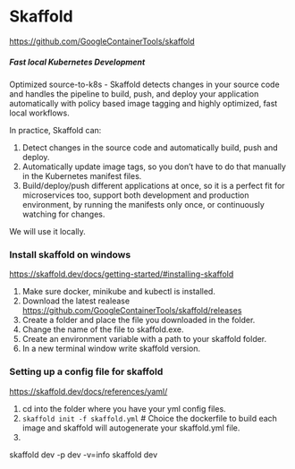 # Skaffold
https://github.com/GoogleContainerTools/skaffold  
##### Fast local Kubernetes Development
Optimized source-to-k8s - Skaffold detects changes in your source code and handles the pipeline to build, push, and deploy your application automatically with policy based image tagging and highly optimized, fast local workflows.  

In practice, Skaffold can:  
1. Detect changes in the source code and automatically build, push and deploy.  
2. Automatically update image tags, so you don’t have to do that manually in the Kubernetes manifest files.  
3. Build/deploy/push different applications at once, so it is a perfect fit for microservices too,
support both development and production environment, by running the manifests only once, or continuously watching for changes.  

We will use it locally.  
### Install skaffold on windows
https://skaffold.dev/docs/getting-started/#installing-skaffold  
1. Make sure docker, minikube and kubectl is installed.  
2. Download the latest realease https://github.com/GoogleContainerTools/skaffold/releases  
3. Create a folder and place the file you downloaded in the folder.  
4. Change the name of the file to skaffold.exe.  
5. Create an environment variable with a path to your skaffold folder.  
6. In a new terminal window write skaffold version.  

### Setting up a config file for skaffold
https://skaffold.dev/docs/references/yaml/  
1. cd into the folder where you have your yml config files.  
2. ```skaffold init -f skaffold.yml``` # Choice the dockerfile to build each image and skaffold will autogenerate your skaffold.yml file.  
3. 

skaffold dev -p dev -v=info
skaffold dev


